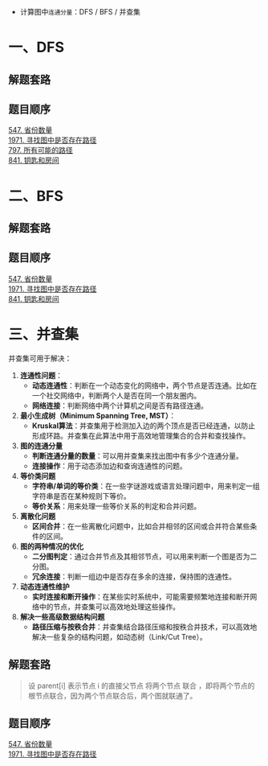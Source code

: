 * 计算图中`连通分量`：DFS / BFS / 并查集

# 一、DFS
## 解题套路

## 题目顺序
[547. 省份数量](https://leetcode.cn/problems/number-of-provinces/)  
[1971. 寻找图中是否存在路径](https://leetcode.cn/problems/find-if-path-exists-in-graph/)  
[797. 所有可能的路径](https://leetcode.cn/problems/all-paths-from-source-to-target/)  
[841. 钥匙和房间](https://leetcode.cn/problems/keys-and-rooms/)  
# 二、BFS
## 解题套路

## 题目顺序
[547. 省份数量](https://leetcode.cn/problems/number-of-provinces/)  
[1971. 寻找图中是否存在路径](https://leetcode.cn/problems/find-if-path-exists-in-graph/)   
[841. 钥匙和房间](https://leetcode.cn/problems/keys-and-rooms/)
# 三、并查集
并查集可用于解决：
1. **连通性问题**：
	- **动态连通性**：判断在一个动态变化的网络中，两个节点是否连通。比如在一个社交网络中，判断两个人是否在同一个朋友圈内。
	- **网络连接**：判断网络中两个计算机之间是否有路径连通。
2. **最小生成树（Minimum Spanning Tree, MST）**：
	- **Kruskal算法**：并查集用于检测加入边的两个顶点是否已经连通，以防止形成环路。并查集在此算法中用于高效地管理集合的合并和查找操作。
3. **图的连通分量**
	- **判断连通分量的数量**：可以用并查集来找出图中有多少个连通分量。
	- **连接操作**：用于动态添加边和查询连通性的问题。
4. **等价类问题**
	- **字符串/单词的等价类**：在一些字谜游戏或语言处理问题中，用来判定一组字符串是否在某种规则下等价。
	- **等价关系**：用来处理一些等价关系的判定和合并问题。
5. **离散化问题**
	- **区间合并**：在一些离散化问题中，比如合并相邻的区间或合并符合某些条件的区间。
6. **图的两种情况的优化**
	- **二分图判定**：通过合并节点及其相邻节点，可以用来判断一个图是否为二分图。
	- **冗余连接**：判断一组边中是否存在多余的连接，保持图的连通性。
7. **动态连通性维护**
	- **实时连接和断开操作**：在某些实时系统中，可能需要频繁地连接和断开网络中的节点，并查集可以高效地处理这些操作。
8. **解决一些高级数据结构问题**
	- **路径压缩与按秩合并**：并查集结合路径压缩和按秩合并技术，可以高效地解决一些复杂的结构问题，如动态树（Link/Cut Tree）。
## 解题套路
> 设 parent[i] 表示节点 i 的直接父节点
> 将两个节点 联合 ，即将两个节点的 根节点联合，因为两个节点联合后，两个图就联通了。
## 题目顺序
[547. 省份数量](https://leetcode.cn/problems/number-of-provinces/)  
[1971. 寻找图中是否存在路径](https://leetcode.cn/problems/find-if-path-exists-in-graph/)  
